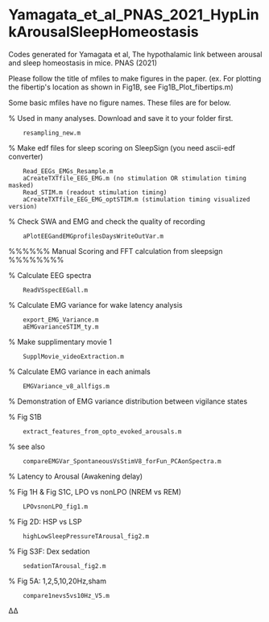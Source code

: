 # Yamagata_et_al_PNAS_2021_HypLinkArousalSleepHomeostasis
Codes generated for Yamagata et al, The hypothalamic link between arousal and sleep homeostasis in mice. PNAS (2021)



Please follow the title of mfiles to make figures in the paper.
(ex. For plotting the fibertip's location as shown in Fig1B, see Fig1B_Plot_fibertips.m)



Some basic mfiles have no figure names. These files are for below. 


% Used in many analyses. Download and save it to your folder first. 

        resampling_new.m


% Make edf files for sleep scoring on SleepSign (you need ascii-edf converter)

        Read_EEGs_EMGs_Resample.m
        aCreateTXTfile_EEG_EMG.m (no stimulation OR stimulation timing masked)
        Read_STIM.m (readout stimulation timing)
        aCreateTXTfile_EEG_EMG_optSTIM.m (stimulation timing visualized version)
	
	
% Check SWA and EMG and check the quality of recording 	

        aPlotEEGandEMGprofilesDaysWriteOutVar.m
	

%%%%%%     Manual Scoring and FFT calculation from sleepsign   %%%%%%%%


% Calculate EEG spectra

        ReadVSspecEEGall.m


% Calculate EMG variance for wake latency analysis

        export_EMG_Variance.m
        aEMGvarianceSTIM_ty.m
	
	
% Make supplimentary movie 1

        SupplMovie_videoExtraction.m


% Calculate EMG variance in each animals

        EMGVariance_v8_allfigs.m
	

% Demonstration of EMG variance distribution between vigilance states

   
   % Fig S1B
   
        extract_features_from_opto_evoked_arousals.m
	
   
   % see also 
   
        compareEMGVar_SpontaneousVsStimV8_forFun_PCAonSpectra.m
	
  
% Latency to Arousal (Awakening delay)

   
   % Fig 1H & Fig S1C, LPO vs nonLPO (NREM vs REM)
   
        LPOvsnonLPO_fig1.m
	
	
  
   % Fig 2D: HSP vs LSP
   
        highLowSleepPressureTArousal_fig2.m
	
	
   
   % Fig S3F: Dex sedation
   
        sedationTArousal_fig2.m
	
	
   
   % Fig 5A: 1,2,5,10,20Hz,sham
   
        compare1nevs5vs10Hz_V5.m
 
 

Δ∆
